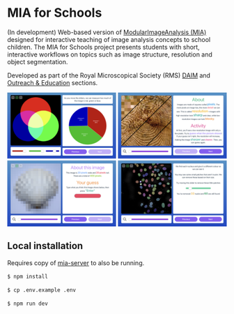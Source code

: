 # MIA for Schools
(In development) Web-based version of [ModularImageAnalysis (MIA)](https://github.com/mianalysis/mia) designed for interactive teaching of image analysis concepts to school children.  The MIA for Schools project presents students with short, interactive workflows on topics such as image structure, resolution and object segmentation.

Developed as part of the Royal Microscopical Society (RMS) [DAIM](https://www.rms.org.uk/community/science-sections/image-analysis.html) and [Outreach & Education](https://www.rms.org.uk/community/science-sections/outreach.html) sections.

![](./resources/screenshots.png)

## Local installation
Requires copy of [mia-server](https://github.com/mianalysis/mia-server) to also be running.

```bash
$ npm install
```

```bash
$ cp .env.example .env
```

```bash
$ npm run dev
```
